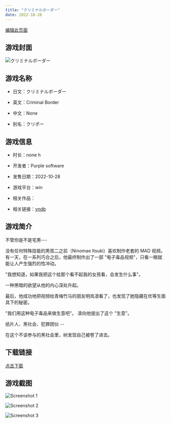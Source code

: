 ```yaml
---
title: "クリミナルボーダー"
date: 2022-10-28
---
```

[编辑此页面](https://github.com/ACG-3/ADV3-source/blob/main/source/_posts/games/%E3%82%AF%E3%83%AA%E3%83%9F%E3%83%8A%E3%83%AB%E3%83%9C%E3%83%BC%E3%83%80%E3%83%BC.md)

## 游戏封面

![クリミナルボーダー](https%3A//pan.timero.xyz/onedrive/img_lib_001/%E3%82%AF%E3%83%AA%E3%83%9F%E3%83%8A%E3%83%AB%E3%83%9C%E3%83%BC%E3%83%80%E3%83%BC_cover.avif)


## 游戏名称

- 日文：クリミナルボーダー
- 英文：Criminal Border
- 中文：None

- 别名：クリボー


## 游戏信息

- 时长：none h
- 开发者：Purple software
- 发售日期：2022-10-28
- 游戏平台：win
- 相关作品：

- 相关链接：[vndb](https://vndb.org/v37116)


## 游戏简介

不管你是不是宅男---

没有任何特殊技能的男孩二之前（Ninomae Itsuki）喜欢制作老套的 MAD 视频。有一天，在一系列巧合之后，他最终制作出了一部 "电子毒品视频"，只看一眼就能让人产生强烈的性冲动。

"我想知道，如果我把这个给那个看不起我的女孩看，会发生什么事"。

一种黑暗的欲望从他的内心深处升起。

最后，他成功地把视频给青梅竹马的朋友明岚凛看了，也发现了她隐藏在优等生面具下的秘密。

"我们用这种电子毒品来做生意吧"。
凛向他提出了这个 "生意"。

纸片人、黑社会、犯罪团伙 --

在这个不该参与的黑社会里，树发现自己被卷了进去。




## 下载链接

[点击下载](https://pan.timero.xyz/onedrive/adv_lib_001/%E3%82%AF%E3%83%AA%E3%83%9F%E3%83%8A%E3%83%AB%E3%83%9C%E3%83%BC%E3%83%80%E3%83%BC)


## 游戏截图


![Screenshot 1](https%3A//pan.timero.xyz/onedrive/img_lib_001/%E3%82%AF%E3%83%AA%E3%83%9F%E3%83%8A%E3%83%AB%E3%83%9C%E3%83%BC%E3%83%80%E3%83%BC_Screenshot_1.avif)

![Screenshot 2](https%3A//pan.timero.xyz/onedrive/img_lib_001/%E3%82%AF%E3%83%AA%E3%83%9F%E3%83%8A%E3%83%AB%E3%83%9C%E3%83%BC%E3%83%80%E3%83%BC_Screenshot_2.avif)

![Screenshot 3](https%3A//pan.timero.xyz/onedrive/img_lib_001/%E3%82%AF%E3%83%AA%E3%83%9F%E3%83%8A%E3%83%AB%E3%83%9C%E3%83%BC%E3%83%80%E3%83%BC_Screenshot_3.avif)

